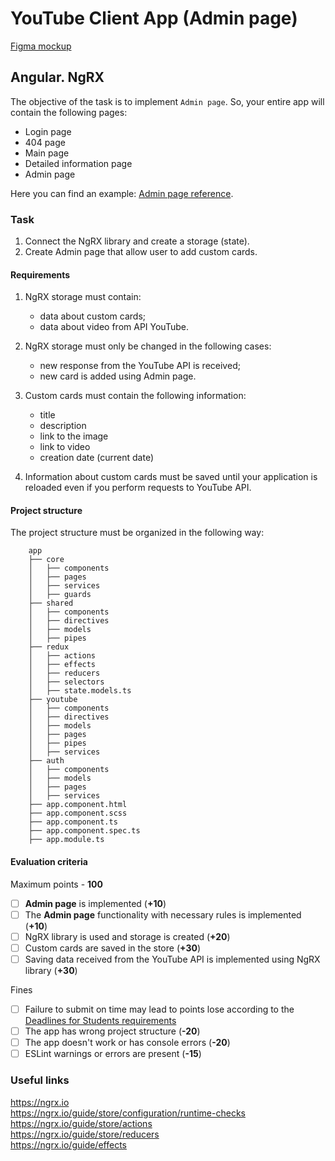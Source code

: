 # YouTube Client App (Admin page)

[Figma mockup](https://www.figma.com/file/tS3Zqk138yXUmRxSWKDv4r/YouTube-client?node-id=0%3A1)

## Angular. NgRX

The objective of the task is to implement `Admin page`. So, your entire app will contain the following pages:

- Login page
- 404 page
- Main page
- Detailed information page
- Admin page

Here you can find an
example: [Admin page reference](../../../tasks/angular/admin.jpg).

### Task

1. Connect the NgRX library and create a storage (state).
2. Create Admin page that allow user to add custom cards.

#### Requirements

1. NgRX storage must contain:
    - data about custom cards;
    - data about video from API YouTube.

2. NgRX storage must only be changed in the following cases:
    - new response from the YouTube API is received;
    - new card is added using Admin page.

3. Custom cards must contain the following information:
    - title
    - description
    - link to the image
    - link to video
    - creation date (current date)

4. Information about custom cards must be saved until your application is reloaded even if you perform requests to
   YouTube API.

#### Project structure

The project structure must be organized in the following way:

```
    app
    ├── core
    │   ├── components
    │   ├── pages
    │   ├── services
    │   ├── guards
    ├── shared
    │   ├── components
    │   ├── directives
    │   ├── models
    │   ├── pipes
    ├── redux
    │   ├── actions
    │   ├── effects
    │   ├── reducers
    │   ├── selectors
    │   ├── state.models.ts
    ├── youtube
    │   ├── components
    │   ├── directives
    │   ├── models
    │   ├── pages
    │   ├── pipes
    │   ├── services
    ├── auth
    │   ├── components
    │   ├── models
    │   ├── pages
    │   ├── services
    ├── app.component.html
    ├── app.component.scss
    ├── app.component.ts
    ├── app.component.spec.ts
    ├── app.module.ts
```

#### Evaluation criteria

Maximum points - **100**

- [ ] **Admin page** is implemented (**+10**)
- [ ] The **Admin page** functionality with necessary rules is implemented (**+10**)
- [ ] NgRX library is used and storage is created (**+20**)
- [ ] Custom cards are saved in the store (**+30**)
- [ ] Saving data received from the YouTube API is implemented using NgRX library (**+30**)

Fines

- [ ] Failure to submit on time may lead to points lose according to
  the [Deadlines for Students requirements](https://docs.app.rs.school/#/platform/pull-request-review-process?id=deadlines-for-students)
- [ ] The app has wrong project structure (**-20**)
- [ ] The app doesn't work or has console errors (**-20**)
- [ ] ESLint warnings or errors are present (**-15**)

### Useful links

https://ngrx.io  
https://ngrx.io/guide/store/configuration/runtime-checks  
https://ngrx.io/guide/store/actions  
https://ngrx.io/guide/store/reducers  
https://ngrx.io/guide/effects  